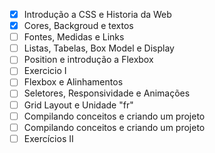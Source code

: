 - [x] Introdução a CSS e Historia da Web
- [x] Cores, Backgroud e textos
- [ ] Fontes, Medidas e Links
- [ ] Listas, Tabelas, Box Model e Display
- [ ] Position e introdução a Flexbox
- [ ] Exercicio I
- [ ] Flexbox e Alinhamentos
- [ ] Seletores, Responsividade e Animações
- [ ] Grid Layout e Unidade "fr" 
- [ ] Compilando conceitos e criando um projeto
- [ ] Compilando conceitos e criando um projeto
- [ ] Exercícios II